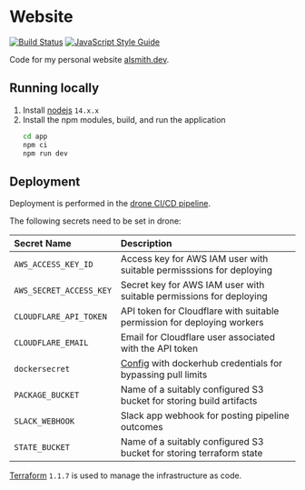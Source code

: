 # Website

[![Build Status](https://cloud.drone.io/api/badges/alastair-smith/website/status.svg)](https://cloud.drone.io/alastair-smith/website)
[![JavaScript Style Guide](https://img.shields.io/badge/code_style-standard-brightgreen.svg)](https://standardjs.com)

Code for my personal website [alsmith.dev](https://alsmith.dev).

## Running locally

1. Install [nodejs](https://nodejs.org/) `14.x.x`
2. Install the npm modules, build, and run the application
   ```sh
   cd app
   npm ci
   npm run dev
   ```

## Deployment

Deployment is performed in the [drone CI/CD pipeline](https://cloud.drone.io/alastair-smith/website).

The following secrets need to be set in drone:

| Secret Name             | Description                                                                                                         |
| :---------------------- | :------------------------------------------------------------------------------------------------------------------ |
| `AWS_ACCESS_KEY_ID`     | Access key for AWS IAM user with suitable permisssions for deploying                                                |
| `AWS_SECRET_ACCESS_KEY` | Secret key for AWS IAM user with suitable permissions for deploying                                                 |
| `CLOUDFLARE_API_TOKEN`  | API token for Cloudflare with suitable permission for deploying workers                                             |
| `CLOUDFLARE_EMAIL`      | Email for Cloudflare user associated with the API token                                                             |
| `dockersecret`          | [Config](https://docs.drone.io/pipeline/docker/syntax/images/) with dockerhub credentials for bypassing pull limits |
| `PACKAGE_BUCKET`        | Name of a suitably configured S3 bucket for storing build artifacts                                                 |
| `SLACK_WEBHOOK`         | Slack app webhook for posting pipeline outcomes                                                                     |
| `STATE_BUCKET`          | Name of a suitably configured S3 bucket for storing terraform state                                                 |

[Terraform](https://www.terraform.io/) `1.1.7` is used to manage the infrastructure as code.
